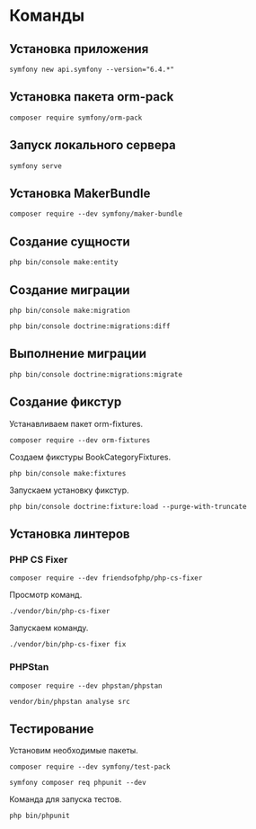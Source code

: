 # Команды

## Установка приложения

```
symfony new api.symfony --version="6.4.*"
```

## Установка пакета orm-pack

```
composer require symfony/orm-pack
```


## Запуск локального сервера

```
symfony serve
```

## Установка MakerBundle

```
composer require --dev symfony/maker-bundle
```

## Создание сущности

```
php bin/console make:entity
```

## Создание миграции

```
php bin/console make:migration
```

```
php bin/console doctrine:migrations:diff
```

## Выполнение миграции

```
php bin/console doctrine:migrations:migrate
```

## Создание фикстур

Устанавливаем пакет orm-fixtures.

```
composer require --dev orm-fixtures
```

Создаем фикстуры BookCategoryFixtures.

```
php bin/console make:fixtures
```

Запускаем установку фикстур.

```
php bin/console doctrine:fixture:load --purge-with-truncate
```

## Установка линтеров

### PHP CS Fixer

```
composer require --dev friendsofphp/php-cs-fixer
```

Просмотр команд.

```
./vendor/bin/php-cs-fixer
```

Запускаем команду.

```
./vendor/bin/php-cs-fixer fix
```

### PHPStan

```
composer require --dev phpstan/phpstan
```

```
vendor/bin/phpstan analyse src
```

## Тестирование

Установим необходимые пакеты.

```
composer require --dev symfony/test-pack

symfony composer req phpunit --dev
```

Команда для запуска тестов.

```
php bin/phpunit
```